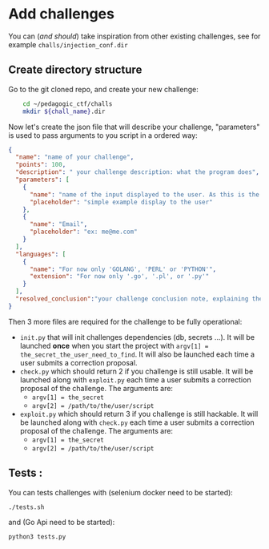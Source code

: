 # Add  challenges

You can (*and should*) take inspiration from other existing challenges, see for example `challs/injection_conf.dir`

## Create directory structure

Go to the git cloned repo, and create your new challenge:

```bash
    cd ~/pedagogic_ctf/challs
    mkdir ${chall_name}.dir
```

Now let's create the json file that will describe your challenge,
"parameters" is used to pass arguments to you script in a ordered way:

```json
{
  "name": "name of your challenge",
  "points": 100,
  "description": " your challenge description: what the program does",
  "parameters": [
    {
      "name": "name of the input displayed to the user. As this is the first parameter, this will be passed as first argv to your challenge script",
      "placeholder": "simple example display to the user"
    },
    {
      "name": "Email",
      "placeholder": "ex: me@me.com"
    }
  ],
  "languages": [
    {
      "name": "For now only 'GOLANG', 'PERL' or 'PYTHON'",
      "extension": "For now only '.go', '.pl', or '.py'"
    }
  ],
  "resolved_conclusion":"your challenge conclusion note, explaining the vulnerability and how to avoid it"
}
```

Then 3 more files are required for the challenge to be fully operational:

- `init.py` that will init challenges dependencies (db, secrets ...).
It will be launched **once** when you start the project with `argv[1] = the_secret_the_user_need_to_find`.
It will also be launched each time a user submits a correction proposal.
- `check.py` which should return 2 if you challenge is still usable.
It will be launched along with `exploit.py` each time a user submits a correction proposal of the challenge.
The arguments are: 
    * `argv[1] = the_secret`
    * `argv[2] = /path/to/the/user/script`
- `exploit.py` which should return 3 if you challenge is still hackable.
It will be launched along with `check.py` each time a user submits a correction proposal of the challenge.
The arguments are: 
    * `argv[1] = the_secret`
    * `argv[2] = /path/to/the/user/script`

## Tests :

You can tests challenges with (selenium docker need to be started):

`./tests.sh`

and (Go Api need to be started):

`python3 tests.py`
